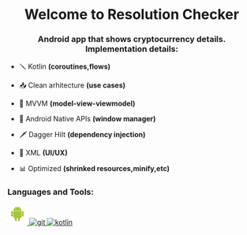 <h1 align="center">Welcome to Resolution Checker</h1>
<h3 align="center">Android app that shows cryptocurrency details.<br/>Implementation details:</h3>

- 🪛 Kotlin **(coroutines,flows)**

- 📥 Clean arhitecture **(use cases)**

- 🧾 MVVM **(model-view-viewmodel)**

- 🤖 Android Native APIs **(window manager)**

- 🗡️ Dagger Hilt **(dependency injection)**

- 🎨 XML **(UI/UX)**

- 📊 Optimized **(shrinked resources,minify,etc)**

<h3 align="left">Languages and Tools:</h3>
<p align="left"> <a href="https://developer.android.com" target="_blank" rel="noreferrer"> <img src="https://raw.githubusercontent.com/devicons/devicon/master/icons/android/android-original-wordmark.svg" alt="android" width="40" height="40"/> </a> <a href="https://git-scm.com/" target="_blank" rel="noreferrer"> <img src="https://www.vectorlogo.zone/logos/git-scm/git-scm-icon.svg" alt="git" width="40" height="40"/> </a> <a href="https://kotlinlang.org" target="_blank" rel="noreferrer"> <img src="https://www.vectorlogo.zone/logos/kotlinlang/kotlinlang-icon.svg" alt="kotlin" width="40" height="40"/> </a> </p>
